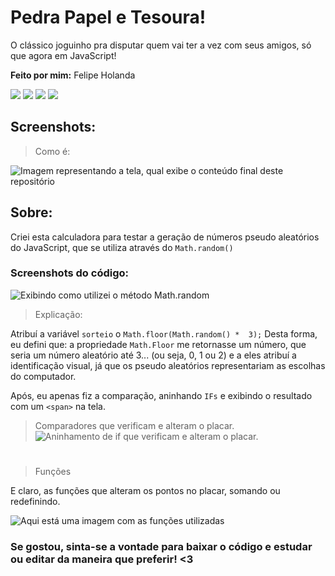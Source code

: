 # Pedra Papel e Tesoura!

O clássico joguinho pra disputar quem vai ter a vez com seus amigos, só que agora em JavaScript!


**Feito por mim:** Felipe Holanda
<div style="">
<a title="OBS: Não é referente a trabalho!" href='http://instagram.com/felipe.nether'><img src="https://img.shields.io/badge/Instagram-purple?style=for-the-badge&logo=instagram&logoColor=white"></img></a>
<a title="OBS: Não é referente a trabalho!" href='http://twitter.com/felipe_nether'><img src="https://img.shields.io/badge/Twitter-darkblue?style=for-the-badge&logo=Twitter&logoColor=white"></img></a>
<a href='https://api.whatsapp.com/send/?phone=5599982638444&text=Ol%C3%A1%2C+gostaria+de+efetuar+um+or%C3%A7amento&app_absent=0' title="ATENÇÃO: WhatsApp para trabalho apenas."><img src="https://img.shields.io/badge/WhatsApp-darkgreen?style=for-the-badge&logo=WhatsApp&logoColor=white"></img></a>
<a href='mailto:felipe_nether@icloud.com' title="ATENÇÃO: Email para trabalho apenas."><img src="https://img.shields.io/badge/EMail-deepskyblue?style=for-the-badge&logo=gmail&logoColor=white"></img></a>
</div>

## Screenshots:

> Como é:

![Imagem representando a tela, qual exibe o conteúdo final deste repositório](https://i.imgur.com/qgxaf3S.png)
## Sobre:

Criei esta calculadora para testar a geração de números pseudo aleatórios do JavaScript, que se utiliza através do `Math.random()`

### Screenshots do código:

![Exibindo como utilizei o método Math.random](https://i.imgur.com/PxUgIpW.png)
>Explicação:

Atribuí a variável `sorteio` o `Math.floor(Math.random() *  3);`
Desta forma, eu defini que: a propriedade `Math.Floor` me retornasse um número, que seria um número aleatório até 3... (ou seja, 0, 1 ou 2) e a eles atribuí a identificação visual, já que os pseudo aleatórios representariam as escolhas do computador.

Após, eu apenas fiz a comparação, aninhando `IFs` e exibindo o resultado com um `<span>` na tela.

> Comparadores que verificam e alteram o placar.
![Aninhamento de if que verificam e alteram o placar.](https://i.imgur.com/Nvu0Ghw.png)
#
> Funções

E claro, as funções que alteram os pontos no placar, somando ou redefinindo.

![Aqui está uma imagem com as funções utilizadas ](https://i.imgur.com/wS0D15u.png)

### Se gostou, sinta-se a vontade para baixar o código e estudar ou editar da maneira que preferir! <3

